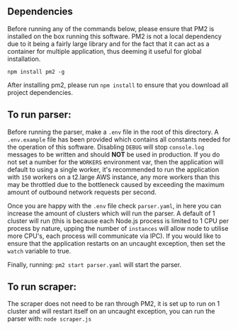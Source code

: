 ## Dependencies
Before running any of the commands below, please ensure that PM2 is installed on the box running this software.  PM2 is not a local dependency due to it being a fairly large library and for the fact that it can act as a container for multiple application, thus deeming it useful for global installation.

`npm install pm2 -g`

After installing pm2, please run `npm install` to ensure that you download all project dependencies.

## To run parser:
Before running the parser, make a `.env` file in the root of this directory.  A `.env.example` file has been provided which contains all constants needed for the operation of this software.  Disabling `DEBUG` will stop `console.log` messages to be written and should **NOT** be used in production.  If you do not set a number for the `WORKERS` environment var, then the application will default to using a single worker, it's recommended to run the application with `150` workers on a t2.large AWS instance, any more workers than this may be throttled due to the bottleneck caused by exceeding the maximum amount of outbound network requests per second.

Once you are happy with the `.env` file check `parser.yaml`, in here you can increase the amount of clusters which will run the parser.  A default of 1 cluster will run (this is because each Node.js process is limited to 1 CPU per process by nature, upping the number of `instances` will allow node to utilise more CPU's, each process will communicate via IPC).  If you would like to ensure that the application restarts on an uncaught exception, then set the `watch` variable to true.

Finally, running:  `pm2 start parser.yaml` will start the parser.

## To run scraper:
The scraper does not need to be ran through PM2, it is set up to run on 1 cluster and will restart itself on an uncaught exception, you can run the parser with: `node scraper.js`

